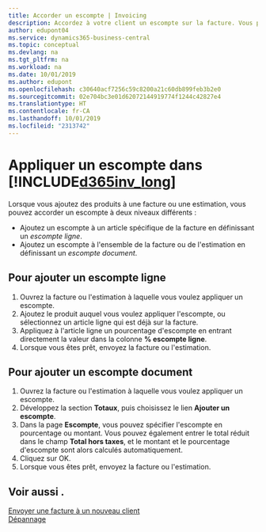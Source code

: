```yaml
---
title: Accorder un escompte | Invoicing
description: Accordez à votre client un escompte sur la facture. Vous pouvez accorder un escompte à l'ensemble du document ou à des lignes spécifiques.
author: edupont04
ms.service: dynamics365-business-central
ms.topic: conceptual
ms.devlang: na
ms.tgt_pltfrm: na
ms.workload: na
ms.date: 10/01/2019
ms.author: edupont
ms.openlocfilehash: c30640acf7256c59c8200a21c60db899feb3b2e0
ms.sourcegitcommit: 02e704bc3e01d62072144919774f1244c42827e4
ms.translationtype: HT
ms.contentlocale: fr-CA
ms.lasthandoff: 10/01/2019
ms.locfileid: "2313742"
---
```

# <a name="give-a-discount-using-in-included365inv_longincludesd365inv_longmd"></a>Appliquer un escompte dans [!INCLUDE[d365inv_long](includes/d365inv_long.md)]

Lorsque vous ajoutez des produits à une facture ou une estimation, vous pouvez accorder un escompte à deux niveaux différents :  

- Ajoutez un escompte à un article spécifique de la facture en définissant un *escompte ligne*.
- Ajoutez un escompte à l'ensemble de la facture ou de l'estimation en définissant un *escompte document*.

## <a name="to-add-a-line-discount"></a>Pour ajouter un escompte ligne

1. Ouvrez la facture ou l'estimation à laquelle vous voulez appliquer un escompte.  
2. Ajoutez le produit auquel vous voulez appliquer l'escompte, ou sélectionnez un article ligne qui est déjà sur la facture.  
3. Appliquez à l'article ligne un pourcentage d'escompte en entrant directement la valeur dans la colonne **% escompte ligne**.  
4. Lorsque vous êtes prêt, envoyez la facture ou l'estimation.  

## <a name="to-add-a-document-discount"></a>Pour ajouter un escompte document

1. Ouvrez la facture ou l'estimation à laquelle vous voulez appliquer un escompte.  
2. Développez la section **Totaux**, puis choisissez le lien **Ajouter un escompte**.  
3. Dans la page **Escompte**, vous pouvez spécifier l'escompte en pourcentage ou montant. Vous pouvez également entrer le total réduit dans le champ **Total hors taxes**, et le montant et le pourcentage d'escompte sont alors calculés automatiquement.  
4. Cliquez sur OK.  
5. Lorsque vous êtes prêt, envoyez la facture ou l'estimation.  

## <a name="see-also"></a>Voir aussi .

[Envoyer une facture à un nouveau client](send-invoice.md)  
[Dépannage](about-troubleshooting.md)  
